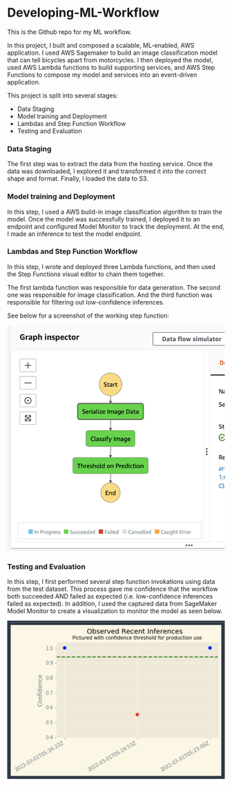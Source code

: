 # Developing-ML-Workflow
This is the Github repo for my ML workflow.

In this project, I built and composed a scalable, ML-enabled, AWS application. I used AWS Sagemaker to build an image classification model that can tell bicycles apart from motorcycles. I then deployed the model, used AWS Lambda functions to build supporting services, and AWS Step Functions to compose my model and services into an event-driven application.

This project is split into several stages:

- Data Staging
- Model training and Deployment
- Lambdas and Step Function Workflow
- Testing and Evaluation

### Data Staging
The first step was to extract the data from the hosting service. Once the data was downloaded, I explored it and transformed it into the correct shape and format. Finally, I loaded the data to S3.

### Model training and Deployment
In this step, I used a AWS build-in image classification algorithm to train the model. Once the model was successfully trained, I deployed it to an endpoint and configured Model Monitor to track the deployment. At the end, I made an inference to test the model endpoint.

### Lambdas and Step Function Workflow
In this step, I wrote and deployed three Lambda functions, and then used the Step Functions visual editor to chain them together.

The first lambda function was responsible for data generation. The second one was responsible for image classification. And the third function was responsible for filtering out low-confidence inferences.

See below for a screenshot of the working step function:

![image](StepFunctionScreenshot.png)

### Testing and Evaluation
In this step, I first performed several step function invokations using data from the test dataset. This process gave me confidence that the workflow both succeeded AND failed as expected (i.e. low-confidence inferences failed as expected). In addition, I used the captured data from SageMaker Model Monitor to create a visualization to monitor the model as seen below.

![image](ModelMonitoringVisualizationScreenshot.png)


